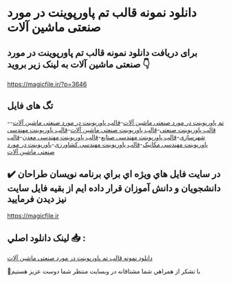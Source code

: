 # دانلود نمونه قالب تم پاورپوینت در مورد صنعتی ماشین آلات

## برای دریافت دانلود نمونه قالب تم پاورپوینت در مورد صنعتی ماشین آلات به لینک زیر بروید 👇

https://magicfile.ir/?p=3646

## تگ های فایل

-[تم پاورپوینت در مورد صنعتی ماشین آلات](https://magicfile.ir/product/%d9%86%d9%85%d9%88%d9%86%d9%87-%d9%82%d8%a7%d9%84%d8%a8-%d8%aa%d9%85-%d9%be%d8%a7%d9%88%d8%b1%d9%be%d9%88%db%8c%d9%86%d8%aa-%d9%85%d9%88%d8%b1%d8%af-%d8%b5%d9%86%d8%b9%d8%aa%db%8c-%d9%85%d8%a7%d8%b4%db%8c%d9%86-%d8%a2%d9%84%d8%a7%d8%aa/)-[قالب پاورپوینت در مورد صنعتی ماشین آلات](https://magicfile.ir/product/%d9%86%d9%85%d9%88%d9%86%d9%87-%d9%82%d8%a7%d9%84%d8%a8-%d8%aa%d9%85-%d9%be%d8%a7%d9%88%d8%b1%d9%be%d9%88%db%8c%d9%86%d8%aa-%d9%85%d9%88%d8%b1%d8%af-%d8%b5%d9%86%d8%b9%d8%aa%db%8c-%d9%85%d8%a7%d8%b4%db%8c%d9%86-%d8%a2%d9%84%d8%a7%d8%aa/)-[قالب پاورپوینت صنعتی](https://magicfile.ir/product/%d9%86%d9%85%d9%88%d9%86%d9%87-%d9%82%d8%a7%d9%84%d8%a8-%d8%aa%d9%85-%d9%be%d8%a7%d9%88%d8%b1%d9%be%d9%88%db%8c%d9%86%d8%aa-%d9%85%d9%88%d8%b1%d8%af-%d8%b5%d9%86%d8%b9%d8%aa%db%8c-%d9%85%d8%a7%d8%b4%db%8c%d9%86-%d8%a2%d9%84%d8%a7%d8%aa/)-[قالب پاورپوینت صنعتی ماشین آلات](https://magicfile.ir/product/%d9%86%d9%85%d9%88%d9%86%d9%87-%d9%82%d8%a7%d9%84%d8%a8-%d8%aa%d9%85-%d9%be%d8%a7%d9%88%d8%b1%d9%be%d9%88%db%8c%d9%86%d8%aa-%d9%85%d9%88%d8%b1%d8%af-%d8%b5%d9%86%d8%b9%d8%aa%db%8c-%d9%85%d8%a7%d8%b4%db%8c%d9%86-%d8%a2%d9%84%d8%a7%d8%aa/)-[قالب پاورپوینت مهندسی شهرسازی](https://magicfile.ir/product/%d9%86%d9%85%d9%88%d9%86%d9%87-%d9%82%d8%a7%d9%84%d8%a8-%d8%aa%d9%85-%d9%be%d8%a7%d9%88%d8%b1%d9%be%d9%88%db%8c%d9%86%d8%aa-%d9%85%d9%88%d8%b1%d8%af-%d8%b5%d9%86%d8%b9%d8%aa%db%8c-%d9%85%d8%a7%d8%b4%db%8c%d9%86-%d8%a2%d9%84%d8%a7%d8%aa/)-[قالب پاورپوینت مهندسی صنایع](https://magicfile.ir/product/%d9%86%d9%85%d9%88%d9%86%d9%87-%d9%82%d8%a7%d9%84%d8%a8-%d8%aa%d9%85-%d9%be%d8%a7%d9%88%d8%b1%d9%be%d9%88%db%8c%d9%86%d8%aa-%d9%85%d9%88%d8%b1%d8%af-%d8%b5%d9%86%d8%b9%d8%aa%db%8c-%d9%85%d8%a7%d8%b4%db%8c%d9%86-%d8%a2%d9%84%d8%a7%d8%aa/)-[قالب پاورپوینت مهندسی معدن](https://magicfile.ir/product/%d9%86%d9%85%d9%88%d9%86%d9%87-%d9%82%d8%a7%d9%84%d8%a8-%d8%aa%d9%85-%d9%be%d8%a7%d9%88%d8%b1%d9%be%d9%88%db%8c%d9%86%d8%aa-%d9%85%d9%88%d8%b1%d8%af-%d8%b5%d9%86%d8%b9%d8%aa%db%8c-%d9%85%d8%a7%d8%b4%db%8c%d9%86-%d8%a2%d9%84%d8%a7%d8%aa/)-[قالب پاورپوینت مهندسی مکانیک](https://magicfile.ir/product/%d9%86%d9%85%d9%88%d9%86%d9%87-%d9%82%d8%a7%d9%84%d8%a8-%d8%aa%d9%85-%d9%be%d8%a7%d9%88%d8%b1%d9%be%d9%88%db%8c%d9%86%d8%aa-%d9%85%d9%88%d8%b1%d8%af-%d8%b5%d9%86%d8%b9%d8%aa%db%8c-%d9%85%d8%a7%d8%b4%db%8c%d9%86-%d8%a2%d9%84%d8%a7%d8%aa/)-[قالب پاورپوینت مهندسی کشاورزی](https://magicfile.ir/product/%d9%86%d9%85%d9%88%d9%86%d9%87-%d9%82%d8%a7%d9%84%d8%a8-%d8%aa%d9%85-%d9%be%d8%a7%d9%88%d8%b1%d9%be%d9%88%db%8c%d9%86%d8%aa-%d9%85%d9%88%d8%b1%d8%af-%d8%b5%d9%86%d8%b9%d8%aa%db%8c-%d9%85%d8%a7%d8%b4%db%8c%d9%86-%d8%a2%d9%84%d8%a7%d8%aa/)-[پاورپوینت در مورد صنعتی ماشین آلات](https://magicfile.ir/product/%d9%86%d9%85%d9%88%d9%86%d9%87-%d9%82%d8%a7%d9%84%d8%a8-%d8%aa%d9%85-%d9%be%d8%a7%d9%88%d8%b1%d9%be%d9%88%db%8c%d9%86%d8%aa-%d9%85%d9%88%d8%b1%d8%af-%d8%b5%d9%86%d8%b9%d8%aa%db%8c-%d9%85%d8%a7%d8%b4%db%8c%d9%86-%d8%a2%d9%84%d8%a7%d8%aa/)

## ✔️ در سايت فايل هاي ويژه اي براي برنامه نويسان طراحان دانشجويان و دانش آموزان قرار داده ايم از بقيه فايل سايت نيز ديدن فرماييد

https://magicfile.ir


## لينک دانلود اصلي 📥 :

[دانلود نمونه قالب تم پاورپوینت در مورد صنعتی ماشین آلات](https://magicfile.ir/product/%d9%86%d9%85%d9%88%d9%86%d9%87-%d9%82%d8%a7%d9%84%d8%a8-%d8%aa%d9%85-%d9%be%d8%a7%d9%88%d8%b1%d9%be%d9%88%db%8c%d9%86%d8%aa-%d9%85%d9%88%d8%b1%d8%af-%d8%b5%d9%86%d8%b9%d8%aa%db%8c-%d9%85%d8%a7%d8%b4%db%8c%d9%86-%d8%a2%d9%84%d8%a7%d8%aa/) 


🙏با تشکر از همراهي شما مشتاقانه در وبسایت منتظر شما دوست عزیز هستیم

